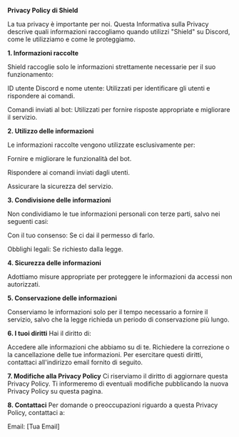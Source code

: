 <b>Privacy Policy di Shield</b>

La tua privacy è importante per noi. Questa Informativa sulla Privacy descrive quali informazioni raccogliamo quando utilizzi "Shield" su Discord, come le utilizziamo e come le proteggiamo.

<b>1. Informazioni raccolte</b>

Shield raccoglie solo le informazioni strettamente necessarie per il suo funzionamento:

ID utente Discord e nome utente:
Utilizzati per identificare gli utenti e rispondere ai comandi.

Comandi inviati al bot: Utilizzati per fornire risposte appropriate e migliorare il servizio.

<b>2. Utilizzo delle informazioni</b>

Le informazioni raccolte vengono utilizzate esclusivamente per:

Fornire e migliorare le funzionalità del bot.

Rispondere ai comandi inviati dagli utenti.

Assicurare la sicurezza del servizio.

<b>3. Condivisione delle informazioni</b>

Non condividiamo le tue informazioni personali con terze parti, salvo nei seguenti casi:

Con il tuo consenso: Se ci dai il permesso di farlo.

Obblighi legali: Se richiesto dalla legge.

<b>4. Sicurezza delle informazioni</b>

Adottiamo misure appropriate per proteggere le informazioni da accessi non autorizzati.

<b>5. Conservazione delle informazioni</b>

Conserviamo le informazioni solo per il tempo necessario a fornire il servizio, salvo che la legge richieda un periodo di conservazione più lungo.

<b>6. I tuoi diritti</b>
Hai il diritto di:

Accedere alle informazioni che abbiamo su di te.
Richiedere la correzione o la cancellazione delle tue informazioni.
Per esercitare questi diritti, contattaci all'indirizzo email fornito di seguito.

<b>7. Modifiche alla Privacy Policy</b>
Ci riserviamo il diritto di aggiornare questa Privacy Policy. Ti informeremo di eventuali modifiche pubblicando la nuova Privacy Policy su questa pagina.

<b>8. Contattaci</b>
Per domande o preoccupazioni riguardo a questa Privacy Policy, contattaci a:

Email: [Tua Email]

